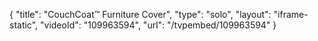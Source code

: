 {
    "title": "CouchCoat&trade; Furniture Cover",
    "type": "solo",
    "layout": "iframe-static",
    "videoId": "109963594",
    "url": "\/tvpembed\/109963594"
}